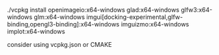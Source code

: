 ./vcpkg install openimageio:x64-windows 
glad:x64-windows 
glfw3:x64-windows 
glm:x64-windows
imgui[docking-experimental,glfw-binding,opengl3-binding]:x64-windows
imguizmo:x64-windows 
implot:x64-windows

consider using vcpkg.json or CMAKE